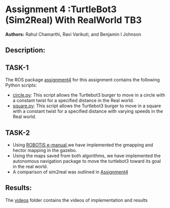 # Assignment 4 :TurtleBot3 (Sim2Real) With RealWorld TB3
**Authors:** Rahul Chamarthi, Ravi Varikuti, and Benjamin I Johnson  

## Description:

## TASK-1
The ROS package [assignment4](https://github.com/rahulchamarthi/AuE8230Spring24_Group1/tree/master/assignment4) for this assignment contains the following Python  scripts:

- [circle.py](https://github.com/rahulchamarthi/AuE8230Spring24_Group1/blob/master/assignment4/scripts/circle.py): This script allows the Turtlebot3 burger to move in a circle with a constant twist for a specified distance in the Real world.
- [square.py](https://github.com/rahulchamarthi/AuE8230Spring24_Group1/blob/master/assignment4/scripts/square.py): This script allows the Turtlebot3 burger to move in a square with a constant twist for a specified distance with varying speeds in the Real world.
## TASK-2
- Using [ROBOTIS e-manual](https://emanual.robotis.com/docs/en/platform/turtlebot3/slam_simulation/),we have implemented the gmapping and hector mapping in the gazebo.
- Using the maps saved from both algorithms, we have implemented the autonomous navigation package to move the turtlebot3 toward its goal in the real world.
- A comparison of sim2real was outlined in [Assignment4](https://github.com/rahulchamarthi/AuE8230Spring24_Group1/blob/master/assignment4/assignment4.ppt)



## Results:

The [videos](https://github.com/rahulchamarthi/AuE8230Spring24_Group1/tree/master/assignment4/videos) folder contains the videos of implementation and results








